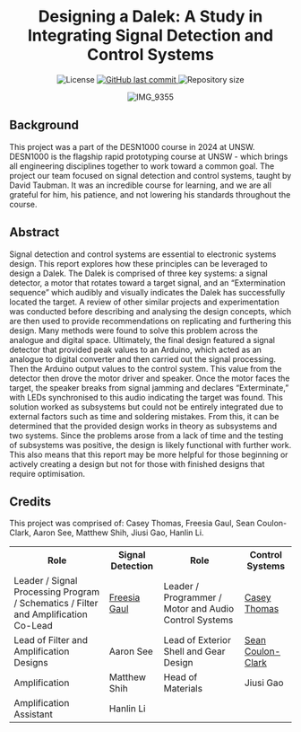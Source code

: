 <div align=center><h1>Designing a Dalek: A Study in Integrating Signal Detection and Control Systems
</h1>
<p>

<img alt="License" src="https://img.shields.io/badge/license-MIT-brightgreen">
<a href="https://github.com/freesiagaul/Dalek/commits/main/">
    <img alt="GitHub last commit" src="https://img.shields.io/github/last-commit/freesiagaul/Dalek">
</a>
<img alt="Repository size" src="https://img.shields.io/github/repo-size/freesiagaul/Dalek">
</p>

![IMG_9355](https://github.com/user-attachments/assets/a65ce7af-7dfb-46b7-94c5-c7e7d1049bf3)


<div align=left><h2></h2>


<div align=left><h2>Background</h2>

This project was a part of the DESN1000 course in 2024 at UNSW. DESN1000 is the flagship rapid prototyping course at UNSW - which brings all engineering disciplines together to work toward a common goal. The project our team focused on signal detection and control systems, taught by David Taubman. It was an incredible course for learning, and we are all grateful for him, his patience, and not lowering his standards throughout the course.

<div align=left><h2>Abstract</h2>

Signal detection and control systems are essential to electronic systems design. This report explores how these principles can be leveraged to design a Dalek. The Dalek is comprised of three key systems: a signal detector, a motor that rotates toward a target signal, and an “Extermination sequence” which audibly and visually indicates the Dalek has successfully located the target. A review of other similar projects and experimentation was conducted before describing and analysing the design concepts, which are then used to provide recommendations on replicating and furthering this design. Many methods were found to solve this problem across the analogue and digital space. Ultimately, the final design featured a signal detector that provided peak values to an Arduino, which acted as an analogue to digital converter and then carried out the signal processing. Then the Arduino output values to the control system. This value from the detector then drove the motor driver and speaker. Once the motor faces the target, the speaker breaks from signal jamming and declares “Exterminate,” with LEDs synchronised to this audio indicating the target was found. This solution worked as subsystems but could not be entirely integrated due to external factors such as time and soldering mistakes. From this, it can be determined that the provided design works in theory as subsystems and two systems. Since the problems arose from a lack of time and the testing of subsystems was positive, the design is likely functional with further work. This also means that this report may be more helpful for those beginning or actively creating a design but not for those with finished designs that require optimisation.



<div align=left><h2>Credits</h2>

This project was comprised of:
Casey Thomas, Freesia Gaul, Sean Coulon-Clark, Aaron See, Matthew Shih, Jiusi Gao, Hanlin Li.

 <table>
  <tr>
    <th> Role </th>
    <th>Signal Detection</th>
    <th> Role </th>
    <th>Control Systems</th>
   
  </tr>
  <tr>
    <td> Leader / Signal Processing Program / Schematics / Filter and Amplification Co-Lead </td>
    <td>  <a href=https://www.linkedin.com/in/freesia-g> Freesia Gaul </td>
    <td> Leader / Programmer / Motor and Audio Control Systems  </td>
    <td> <a href=https://www.linkedin.com/in/casey-elisabeth-thomas-8b460a308/> Casey Thomas </td>
  </tr>
  <tr>
      <td> Lead of Filter and Amplification Designs </td>
      <td> Aaron See</td>
      <td> Lead of Exterior Shell and Gear Design </td>
    <td> <a href=https://www.linkedin.com/in/sean-coulon-clark-3513712b7/> Sean Coulon-Clark</td>
   </tr>
   <tr>
    <td> Amplification </td>
    <td> Matthew Shih </td>
    <td> Head of Materials </td>
    <td> Jiusi Gao</td>
  </tr>
  <tr>
      <td> Amplification Assistant </td>
    <td> Hanlin Li</td>


  </tr>

    
</table> 
